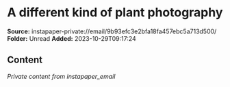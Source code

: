 # A different kind of plant photography

**Source:** instapaper-private://email/9b93efc3e2bfa18fa457ebc5a713d500/
**Folder:** Unread
**Added:** 2023-10-29T09:17:24




## Content
*Private content from instapaper_email*

